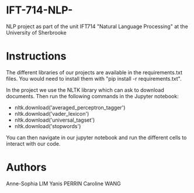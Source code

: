 # IFT-714-NLP-
NLP project as part of the unit IFT714 "Natural Language Processing" at the University of Sherbrooke

# Instructions

The different libraries of our projects are available in the requirements.txt files. You would need to install them with "pip install -r requirements.txt". 

In the project we use the NLTK library which can ask to download documents. Then run the following commands in the Jupyter notebook: 

- nltk.download('averaged_perceptron_tagger')
- nltk.download('vader_lexicon')
- nltk.download('universal_tagset')
- nltk.download('stopwords')
  
You can then navigate in our jupyter notebook and run the different cells to interact with our code.

# Authors

Anne-Sophia LIM
Yanis PERRIN
Caroline WANG

